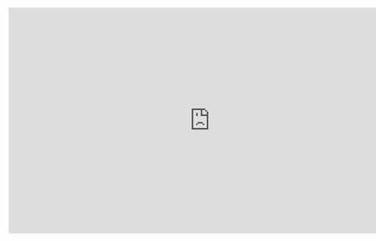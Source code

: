 <iframe style="border: 1px solid rgba(0, 0, 0, 0.1);" width="800" height="450" src="https://www.figma.com/embed?embed_host=share&url=https%3A%2F%2Fwww.figma.com%2Fproto%2FXWsWIYoVgwXEL1lBPndOlX%2Fappdecomida.cursae%3Fnode-id%3D3-18%26t%3D0voAZCgAYgreQLM2-1%26scaling%3Dscale-down%26content-scaling%3Dfixed%26page-id%3D0%253A1" allowfullscreen></iframe>
